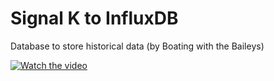 # Signal K to InfluxDB
Database to store historical data (by Boating with the Baileys)

[![Watch the video](https://img.youtube.com/vi/ULnN-cByQXE/0.jpg)](https://www.youtube.com/watch?v=ULnN-cByQXE)
